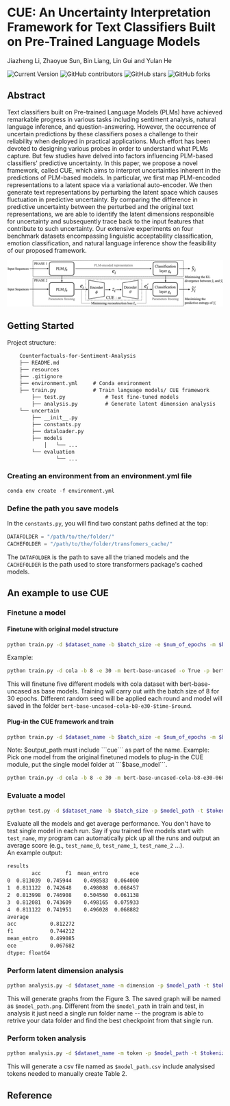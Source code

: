 # CUE: An Uncertainty Interpretation Framework for Text Classifiers Built on Pre-Trained Language Models
Jiazheng Li, Zhaoyue Sun, Bin Liang, Lin Gui and Yulan He

![Current Version](https://img.shields.io/badge/version-v1.0-blue)
![GitHub contributors](https://img.shields.io/github/contributors/lijiazheng99/CUE)
![GitHub stars](https://img.shields.io/github/stars/lijiazheng99/CUE?style=social)
![GitHub forks](https://img.shields.io/github/forks/lijiazheng99/CUE?style=social)

## Abstract

Text classifiers built on Pre-trained Language Models (PLMs) have achieved remarkable progress in various tasks including sentiment analysis, natural language inference, and question-answering. However, the occurrence of uncertain predictions by these classifiers poses a challenge to their reliability when deployed in practical applications. Much effort has been devoted to designing various probes in order to understand what PLMs capture. But few studies have delved into factors influencing PLM-based classifiers' predictive uncertainty. In this paper, we propose a novel framework, called CUE, which aims to interpret uncertainties inherent in the predictions of PLM-based models. In particular, we first map PLM-encoded representations to a latent space via a variational auto-encoder. We then generate text representations by perturbing the latent space which causes fluctuation in predictive uncertainty. By comparing the difference in predictive uncertainty between the perturbed and the original text representations, we are able to identify the latent dimensions responsible for uncertainty and subsequently trace back to the input features that contribute to such uncertainty. Our extensive experiments on four benchmark datasets encompassing linguistic acceptability classification, emotion classification, and natural language inference show the feasibility of our proposed framework.

<p align="center">
<img src="./resources/pipeline_cue.png" width="550" >
</p>

## Getting Started

Project structure:
```
	Counterfactuals-for-Sentiment-Analysis
	├── README.md
	├── resources
	├── .gitignore
	├── environment.yml     # Conda environment     
	├── train.py            # Train language models/ CUE framework
        ├── test.py             # Test fine-tuned models
        ├── analysis.py         # Generate latent dimension analysis
	└── uncertain
	    ├── __init__.py
	    ├── constants.py    
	    ├── dataloader.py
	    ├── models
            │   └── ...
	    └── evaluation
                └── ...
```

### Creating an environment from an environment.yml file

```python
conda env create -f environment.yml
```

### Define the path you save models

In the ```constants.py```, you will find two constant paths defined at the top:
```python
DATAFOLDER = "/path/to/the/folder/"
CACHEFOLDER = "/path/to/the/folder/transfomers_cache/"
```
The ```DATAFOLDER``` is the path to save all the trianed models and the ```CACHEFOLDER``` is the path used to store transformers package's cached models.

## An example to use CUE
### Finetune a model
#### Finetune with original model structure
```bash
python train.py -d $dataset_name -b $batch_size -e $num_of_epochs -m $base_model -o True -p $output_path -r $rounds_to_train -t $tokenizer_name
```
Example:
```bash
python train.py -d cola -b 8 -e 30 -m bert-base-uncased -o True -p bert-base-uncased-cola-b8-e30 -r 5 -t bert-base-uncased
```
This will finetune five different models with cola dataset with bert-base-uncased as base models. Training will carry out with the batch size of 8 for 30 epochs. Different random seed will be applied each round and model will saved in the folder ```bert-base-uncased-cola-b8-e30-$time-$round```.
#### Plug-in the CUE framework and train
```bash
python train.py -d $dataset_name -b $batch_size -e $num_of_epochs -m $base_model -o False -p $output_path -r $rounds_to_train -t $tokenizer_name
```
Note: $output_path must include ```cue``` as part of the name.  
Example:  
Pick one model from the original finetuned models to plug-in the CUE module, put the single model folder at ```$base_model```.
```bash
python train.py -d cola -b 8 -e 30 -m bert-base-uncased-cola-b8-e30-0606-1920-0 -o False -p bert-base-uncased-cola-cue-b8-e30 -r 5 -t bert-base-uncased
```
### Evaluate a model
```bash
python test.py -d $dataset_name -b $batch_size -p $model_path -t $tokenizer_name
```
Evaluate all the models and get average performance. You don't have to test single model in each run. Say if you trained five models start with ```test_name```, my program can automatically pick up all the runs and output an average score (e.g., ```test_name_0```, ```test_name_1```, ```test_name_2``` ...).  
An example output:
```bash
results
        acc        f1  mean_entro       ece
0  0.813039  0.745944    0.498583  0.064000
1  0.811122  0.742648    0.498088  0.068457
2  0.813998  0.746908    0.504560  0.061138
3  0.812081  0.743609    0.498165  0.075933
4  0.811122  0.741951    0.496028  0.068882
average
acc           0.812272
f1            0.744212
mean_entro    0.499085
ece           0.067682
dtype: float64
```
### Perform latent dimension analysis
```bash
python analysis.py -d $dataset_name -m dimension -p $model_path -t $tokenizer_name
```
This will generate graphs from the Figure 3. The saved graph will be named as ```$model_path.png```. Different from the ```$model_path``` in train and test, in analysis it just need a single run folder name -- the program is able to retrive your data folder and find the best checkpoint from that single run.
### Perform token analysis
```bash
python analysis.py -d $dataset_name -m token -p $model_path -t $tokenizer_name
```
This will generate a csv file named as ```$model_path.csv``` include analysised tokens needed to manually create Table 2. 

## Reference

